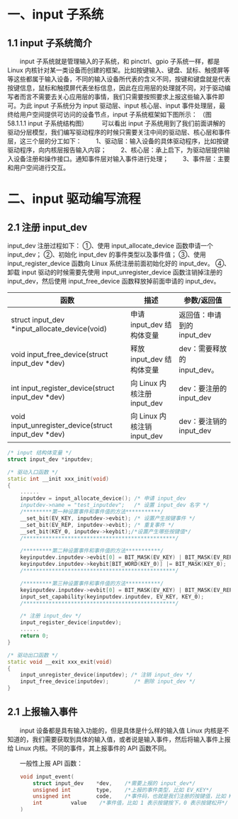 # 一、input 子系统
## 1.1 input 子系统简介
&emsp;&emsp;input 子系统就是管理输入的子系统，和 pinctrl、gpio 子系统一样，都是 Linux 内核针对某一类设备而创建的框架。比如按键输入、键盘、鼠标、触摸屏等等这些都属于输入设备，不同的输入设备所代表的含义不同，按键和键盘就是代表按键信息，鼠标和触摸屏代表坐标信息，因此在应用层的处理就不同，对于驱动编写者而言不需要去关心应用层的事情，我们只需要按照要求上报这些输入事件即可。为此 input 子系统分为 input 驱动层、input 核心层、input 事件处理层，最终给用户空间提供可访问的设备节点，input 子系统框架如下图所示：
    （图 58.1.1.1 input 子系统结构图）
&emsp;&emsp;可以看出 input 子系统用到了我们前面讲解的驱动分层模型，我们编写驱动程序的时候只需要关注中间的驱动层、核心层和事件层，这三个层的分工如下：
&emsp;&emsp;1、驱动层：输入设备的具体驱动程序，比如按键驱动程序，向内核层报告输入内容；
&emsp;&emsp;2、核心层：承上启下，为驱动层提供输入设备注册和操作接口。通知事件层对输入事件进行处理；
&emsp;&emsp;3、事件层：主要和用户空间进行交互。
    
# 二、input 驱动编写流程
## 2.1 注册 input_dev
input_dev 注册过程如下：
①、使用 input_allocate_device 函数申请一个 input_dev；
②、初始化 input_dev 的事件类型以及事件值；
③、使用 input_register_device 函数向 Linux 系统注册前面初始化好的 input_dev。
④、卸载 input 驱动的时候需要先使用 input_unregister_device 函数注销掉注册的 input_dev，然后使用 input_free_device 函数释放掉前面申请的 input_dev。

|  函数  |  描述  |  参数/返回值  |
|--------|--------|--------------|
|struct input_dev *input_allocate_device(void)|申请 input_dev 结构体变量|返回值：申请到的 input_dev|
|void input_free_device(struct input_dev *dev)|释放 input_dev 结构体变量|dev：需要释放的 input_dev。|
|int input_register_device(struct input_dev *dev)|向 Linux 内核注册 input_dev|dev：要注册的 input_dev|
|void input_unregister_device(struct input_dev *dev)|向 Linux 内核注销 input_dev|dev：要注销的 input_dev|


```cpp
/* input 结构体变量 */
struct input_dev *inputdev;

/* 驱动入口函数 */
static int __init xxx_init(void)
{
	...... 
	inputdev = input_allocate_device(); /* 申请 input_dev
	inputdev->name = "test_inputdev";   /* 设置 input_dev 名字 */
	/*********第一种设置事件和事件值的方法***********/
 	__set_bit(EV_KEY, inputdev->evbit); /* 设置产生按键事件 */
 	__set_bit(EV_REP, inputdev->evbit); /* 重复事件 */
 	__set_bit(KEY_0, inputdev->keybit);/*设置产生哪些按键值*/
	/************************************************/

	/*********第二种设置事件和事件值的方法***********/
	keyinputdev.inputdev->evbit[0] = BIT_MASK(EV_KEY) | BIT_MASK(EV_REP);
	keyinputdev.inputdev->keybit[BIT_WORD(KEY_0)] |= BIT_MASK(KEY_0);
	/************************************************/

	/*********第三种设置事件和事件值的方法***********/
	keyinputdev.inputdev->evbit[0] = BIT_MASK(EV_KEY) | BIT_MASK(EV_REP);
	input_set_capability(keyinputdev.inputdev, EV_KEY, KEY_0);
	/************************************************/

	/* 注册 input_dev */
	input_register_device(inputdev);
	......
	return 0;
}

/* 驱动出口函数 */
static void __exit xxx_exit(void)
{
	input_unregister_device(inputdev); /* 注销 input_dev */
	input_free_device(inputdev);	    /* 删除 input_dev */
}
```

## 2.1 上报输入事件
&emsp;&emsp;input 设备都是具有输入功能的，但是具体是什么样的输入值 Linux 内核是不知道的，我们需要获取到具体的输入值，或者说是输入事件，然后将输入事件上报给 Linux 内核。不同的事件，其上报事件的 API 函数不同。

&emsp;&emsp;一般性上报 API 函数：
```cpp
	void input_event(
		struct input_dev	*dev,    /*需要上报的 input_dev*/
		unsigned int 		type,    /*上报的事件类型，比如 EV_KEY*/
		unsigned int		code,    /*事件码，也就是我们注册的按键值，比如 KEY_0、KEY_1 等等*/
		int			value    /*事件值，比如 1 表示按键按下，0 表示按键松开*/
	)
```








































<!--stackedit_data:
eyJoaXN0b3J5IjpbMTQ2NjE2NjcxOF19
-->